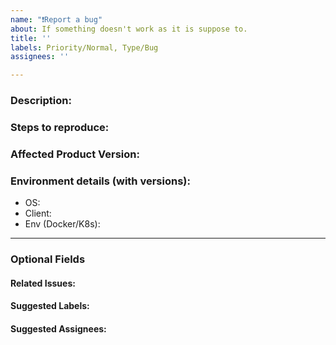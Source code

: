 ```yaml
---
name: "❗️Report a bug"
about: If something doesn't work as it is suppose to.
title: ''
labels: Priority/Normal, Type/Bug
assignees: ''

---
```


### Description:
<!-- Describe the issue -->

### Steps to reproduce:

### Affected Product Version:
<!-- Members can use Affected/*** labels -->

### Environment details (with versions):
- OS:
- Client:
- Env (Docker/K8s):

---
### Optional Fields
#### Related Issues:
<!-- Any related issues from this/other repositories-->

#### Suggested Labels:
<!--Only to be used by non-members-->

#### Suggested Assignees:
<!--Only to be used by non-members-->
